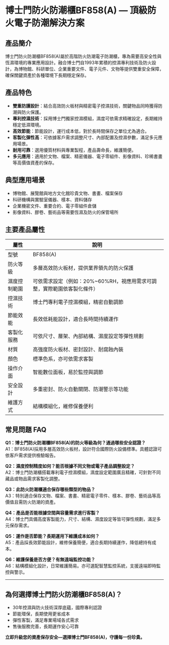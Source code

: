 # 博士門防火防潮櫃BF858(A) — 頂級防火電子防潮解決方案

## 產品簡介
博士門防火防潮櫃BF858(A)屬於高階防火防潮電子防潮櫃，專為需要高安全性與恆濕環境的專業應用設計。融合博士門自1993年累積的控濕專利技術及防火設計，為博物館、科研單位、企業重要文件、電子元件、文物等提供雙重安全保障，確保關鍵資產於各種環境下長期穩定保存。

## 產品特色

- **雙重防護設計**：結合高效防火板材與精密電子控濕技術，關鍵物品同時獲得防潮與防火保護。
- **專利控濕技術**：採用博士門獨家控濕模組，濕度可依需求精確設定，長期維持穩定低濕環境。
- **高效節能**：節能設計，運行成本低，對於長時間保存之單位尤為適合。
- **客製化彈性高**：可依據客戶需求調整尺寸、內部配置及控濕參數，滿足多元應用場景。
- **耐用可靠**：選用優質材料與專業製程，產品壽命長，維護簡便。
- **多元應用**：適用於文物、檔案、精密儀器、電子零組件、影像資料、珍稀書畫等高價值資產的保存。

## 典型應用場景

- 博物館、展覽館與地方文化館珍貴文物、書畫、檔案保存
- 科研機構與實驗室儀器、樣本、資料儲存
- 企業機密文件、重要合約、電子零組件倉儲
- 影像資料、膠卷、藝術品等需要恆濕及防火的保管場所

## 主要產品屬性

| 屬性            | 說明                                                                              |
|----------------|----------------------------------------------------------------------------------|
| 型號           | BF858(A)                                                                         |
| 防火等級        | 多層高效防火板材，提供業界領先的防火保護                                          |
| 濕度控制範圍    | 可依需求設定（例如：20%~60%RH，視應用需求可調整，實際範圍依客製化條件）          |
| 控濕技術        | 博士門專利電子控濕模組，精密自動調節                                             |
| 節能效能        | 長效低耗能設計，適合長時間持續運作                                               |
| 客製化服務      | 可依尺寸、層架、內部結構、濕度設定等彈性規劃                                      |
| 材質            | 高強度防火板材、密封設計、耐腐蝕內裝                                             |
| 顏色            | 標準色系，亦可依需求客製                                                         |
| 操作介面        | 智能數位面板，易於監控與調節                                                     |
| 安全設計        | 多重密封、防火自動關閉、防潮警示等功能                                            |
| 維護方式        | 結構模組化，維修保養便利                                                         |

## 常見問題 FAQ

**Q1：博士門防火防潮櫃BF858(A)的防火等級為何？通過哪些安全認證？**  
A1：BF858(A)採用多層高效防火板材，設計符合國際防火設備標準。具體認證可依客戶需求提供檢驗報告。

**Q2：濕度控制精度如何？能否根據不同文物或電子產品調整設定？**  
A2：博士門防潮櫃搭載專利電子控濕模組，濕度設定範圍廣且精確，可針對不同藏品或物品需求客製化調整。

**Q3：此防火防潮櫃適合保存哪些類型的物品？**  
A3：特別適合保存文物、檔案、書畫、精密電子零件、樣本、膠卷、藝術品等高價值且需防火防潮的資產。

**Q4：產品是否能根據空間與容量需求進行客製？**  
A4：博士門具備高度客製能力，尺寸、結構、濕度設定等皆可彈性規劃，滿足多元保存需求。

**Q5：運作是否節能？長期運用下維護成本如何？**  
A5：產品採長效節能設計，維修保養簡便，適合長期持續運作，降低總持有成本。

**Q6：維護保養是否方便？有無遠端監控功能？**  
A6：結構模組化設計，日常維護簡易。亦可選配智慧監控系統，支援遠端即時監控與警示。

---

## 為何選擇博士門防火防潮櫃BF858(A)？

- 30年控濕與防火技術深厚底蘊，國際專利認證
- 節能環保，長期使用更省成本
- 彈性客製，滿足專業場域各式需求
- 售後服務完善，長期運作安心可靠

**立即升級您的資產保存安全—選擇博士門BF858(A)，守護每一份珍貴。**